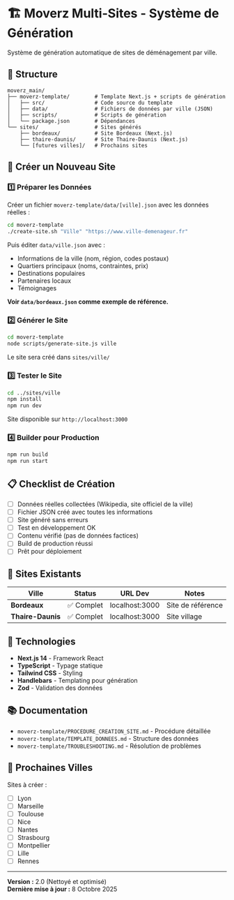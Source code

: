 # 🏗️ Moverz Multi-Sites - Système de Génération

Système de génération automatique de sites de déménagement par ville.

## 📁 Structure

```
moverz_main/
├── moverz-template/        # Template Next.js + scripts de génération
│   ├── src/                # Code source du template
│   ├── data/               # Fichiers de données par ville (JSON)
│   ├── scripts/            # Scripts de génération
│   └── package.json        # Dépendances
└── sites/                  # Sites générés
    ├── bordeaux/           # Site Bordeaux (Next.js)
    ├── thaire-daunis/      # Site Thaire-Daunis (Next.js)
    └── [futures villes]/   # Prochains sites
```

## 🚀 Créer un Nouveau Site

### 1️⃣ Préparer les Données

Créer un fichier `moverz-template/data/[ville].json` avec les données réelles :

```bash
cd moverz-template
./create-site.sh "Ville" "https://www.ville-demenageur.fr"
```

Puis éditer `data/ville.json` avec :
- Informations de la ville (nom, région, codes postaux)
- Quartiers principaux (noms, contraintes, prix)
- Destinations populaires
- Partenaires locaux
- Témoignages

**Voir `data/bordeaux.json` comme exemple de référence.**

### 2️⃣ Générer le Site

```bash
cd moverz-template
node scripts/generate-site.js ville
```

Le site sera créé dans `sites/ville/`

### 3️⃣ Tester le Site

```bash
cd ../sites/ville
npm install
npm run dev
```

Site disponible sur `http://localhost:3000`

### 4️⃣ Builder pour Production

```bash
npm run build
npm run start
```

## 📋 Checklist de Création

- [ ] Données réelles collectées (Wikipedia, site officiel de la ville)
- [ ] Fichier JSON créé avec toutes les informations
- [ ] Site généré sans erreurs
- [ ] Test en développement OK
- [ ] Contenu vérifié (pas de données factices)
- [ ] Build de production réussi
- [ ] Prêt pour déploiement

## 🎯 Sites Existants

| Ville | Status | URL Dev | Notes |
|-------|--------|---------|-------|
| **Bordeaux** | ✅ Complet | localhost:3000 | Site de référence |
| **Thaire-Daunis** | ✅ Complet | localhost:3000 | Site village |

## 🔧 Technologies

- **Next.js 14** - Framework React
- **TypeScript** - Typage statique
- **Tailwind CSS** - Styling
- **Handlebars** - Templating pour génération
- **Zod** - Validation des données

## 📚 Documentation

- `moverz-template/PROCEDURE_CREATION_SITE.md` - Procédure détaillée
- `moverz-template/TEMPLATE_DONNEES.md` - Structure des données
- `moverz-template/TROUBLESHOOTING.md` - Résolution de problèmes

## 🎯 Prochaines Villes

Sites à créer :
- [ ] Lyon
- [ ] Marseille
- [ ] Toulouse
- [ ] Nice
- [ ] Nantes
- [ ] Strasbourg
- [ ] Montpellier
- [ ] Lille
- [ ] Rennes

---

**Version :** 2.0 (Nettoyé et optimisé)  
**Dernière mise à jour :** 8 Octobre 2025

